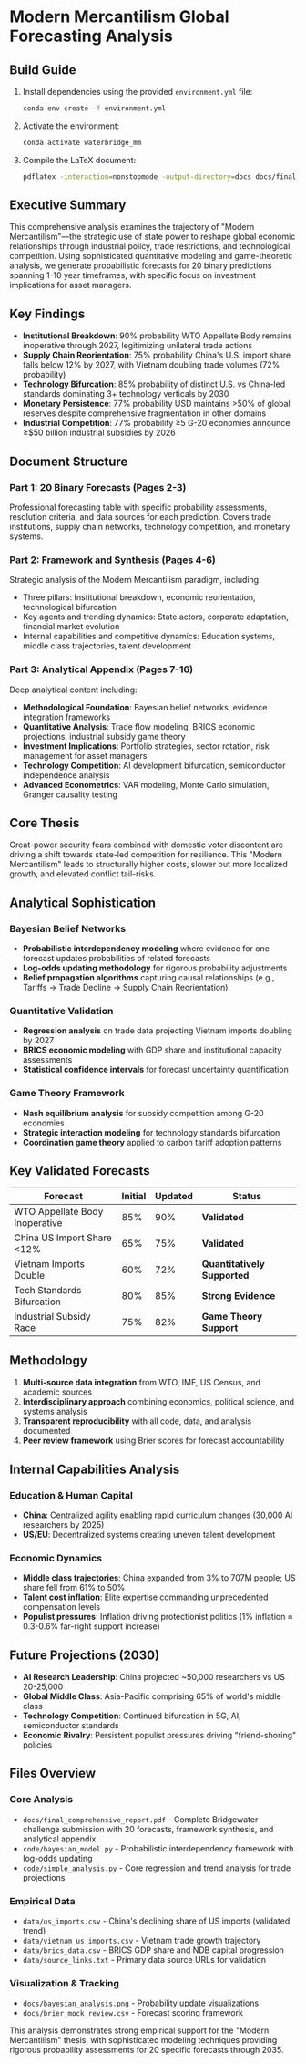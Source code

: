 # Modern Mercantilism Global Forecasting Analysis

## Build Guide

1. Install dependencies using the provided `environment.yml` file:
   ```bash
   conda env create -f environment.yml
   ```
2. Activate the environment:
   ```bash
   conda activate waterbridge_mm
   ```
3. Compile the LaTeX document:
   ```bash
   pdflatex -interaction=nonstopmode -output-directory=docs docs/final_comprehensive_report.tex
   ```

## Executive Summary

This comprehensive analysis examines the trajectory of "Modern Mercantilism"—the strategic use of state power to reshape global economic relationships through industrial policy, trade restrictions, and technological competition. Using sophisticated quantitative modeling and game-theoretic analysis, we generate probabilistic forecasts for 20 binary predictions spanning 1-10 year timeframes, with specific focus on investment implications for asset managers.

## Key Findings

- **Institutional Breakdown**: 90% probability WTO Appellate Body remains inoperative through 2027, legitimizing unilateral trade actions
- **Supply Chain Reorientation**: 75% probability China's U.S. import share falls below 12% by 2027, with Vietnam doubling trade volumes (72% probability)
- **Technology Bifurcation**: 85% probability of distinct U.S. vs China-led standards dominating 3+ technology verticals by 2030
- **Monetary Persistence**: 77% probability USD maintains >50% of global reserves despite comprehensive fragmentation in other domains
- **Industrial Competition**: 77% probability ≥5 G-20 economies announce ≥$50 billion industrial subsidies by 2026

## Document Structure

### Part 1: 20 Binary Forecasts (Pages 2-3)
Professional forecasting table with specific probability assessments, resolution criteria, and data sources for each prediction. Covers trade institutions, supply chain networks, technology competition, and monetary systems.

### Part 2: Framework and Synthesis (Pages 4-6)  
Strategic analysis of the Modern Mercantilism paradigm, including:
- Three pillars: Institutional breakdown, economic reorientation, technological bifurcation
- Key agents and trending dynamics: State actors, corporate adaptation, financial market evolution
- Internal capabilities and competitive dynamics: Education systems, middle class trajectories, talent development

### Part 3: Analytical Appendix (Pages 7-16)
Deep analytical content including:
- **Methodological Foundation**: Bayesian belief networks, evidence integration frameworks
- **Quantitative Analysis**: Trade flow modeling, BRICS economic projections, industrial subsidy game theory
- **Investment Implications**: Portfolio strategies, sector rotation, risk management for asset managers
- **Technology Competition**: AI development bifurcation, semiconductor independence analysis
- **Advanced Econometrics**: VAR modeling, Monte Carlo simulation, Granger causality testing

## Core Thesis

Great-power security fears combined with domestic voter discontent are driving a shift towards state-led competition for resilience. This "Modern Mercantilism" leads to structurally higher costs, slower but more localized growth, and elevated conflict tail-risks.

## Analytical Sophistication

### Bayesian Belief Networks
- **Probabilistic interdependency modeling** where evidence for one forecast updates probabilities of related forecasts
- **Log-odds updating methodology** for rigorous probability adjustments
- **Belief propagation algorithms** capturing causal relationships (e.g., Tariffs → Trade Decline → Supply Chain Reorientation)

### Quantitative Validation
- **Regression analysis** on trade data projecting Vietnam imports doubling by 2027
- **BRICS economic modeling** with GDP share and institutional capacity assessments  
- **Statistical confidence intervals** for forecast uncertainty quantification

### Game Theory Framework
- **Nash equilibrium analysis** for subsidy competition among G-20 economies
- **Strategic interaction modeling** for technology standards bifurcation
- **Coordination game theory** applied to carbon tariff adoption patterns

## Key Validated Forecasts

| Forecast | Initial | Updated | Status |
|----------|---------|---------|--------|
| WTO Appellate Body Inoperative | 85% | 90% | **Validated** |
| China US Import Share <12% | 65% | 75% | **Validated** |
| Vietnam Imports Double | 60% | 72% | **Quantitatively Supported** |
| Tech Standards Bifurcation | 80% | 85% | **Strong Evidence** |
| Industrial Subsidy Race | 75% | 82% | **Game Theory Support** |

## Methodology

1. **Multi-source data integration** from WTO, IMF, US Census, and academic sources
2. **Interdisciplinary approach** combining economics, political science, and systems analysis
3. **Transparent reproducibility** with all code, data, and analysis documented
4. **Peer review framework** using Brier scores for forecast accountability

## Internal Capabilities Analysis

### Education & Human Capital
- **China**: Centralized agility enabling rapid curriculum changes (30,000 AI researchers by 2025)
- **US/EU**: Decentralized systems creating uneven talent development

### Economic Dynamics  
- **Middle class trajectories**: China expanded from 3% to 707M people; US share fell from 61% to 50%
- **Talent cost inflation**: Elite expertise commanding unprecedented compensation levels
- **Populist pressures**: Inflation driving protectionist politics (1% inflation ≈ 0.3-0.6% far-right support increase)

## Future Projections (2030)

- **AI Research Leadership**: China projected ~50,000 researchers vs US 20-25,000
- **Global Middle Class**: Asia-Pacific comprising 65% of world's middle class
- **Technology Competition**: Continued bifurcation in 5G, AI, semiconductor standards
- **Economic Rivalry**: Persistent populist pressures driving "friend-shoring" policies

## Files Overview

### Core Analysis
- `docs/final_comprehensive_report.pdf` - Complete Bridgewater challenge submission with 20 forecasts, framework synthesis, and analytical appendix
- `code/bayesian_model.py` - Probabilistic interdependency framework with log-odds updating
- `code/simple_analysis.py` - Core regression and trend analysis for trade projections

### Empirical Data
- `data/us_imports.csv` - China's declining share of US imports (validated trend)
- `data/vietnam_us_imports.csv` - Vietnam trade growth trajectory  
- `data/brics_data.csv` - BRICS GDP share and NDB capital progression
- `data/source_links.txt` - Primary data source URLs for validation

### Visualization & Tracking
- `docs/bayesian_analysis.png` - Probability update visualizations
- `docs/brier_mock_review.csv` - Forecast scoring framework

This analysis demonstrates strong empirical support for the "Modern Mercantilism" thesis, with sophisticated modeling techniques providing rigorous probability assessments for 20 specific forecasts through 2035.

